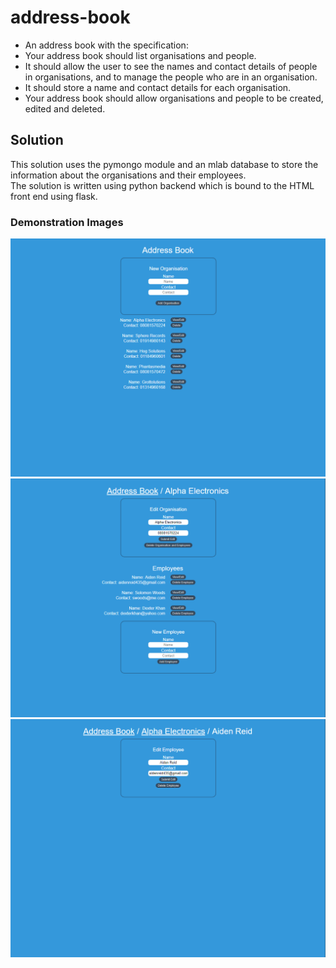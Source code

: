 # address-book
* An address book with the specification:  
* Your address book should list organisations and people.  
* It should allow the user to see the names and contact details of people in organisations, and to manage the people who are in an organisation.  
* It should store a name and contact details for each organisation.  
* Your address book should allow organisations and people to be created, edited and deleted.

## Solution
This solution uses the pymongo module and an mlab database to store the information about the organisations and their employees.  
The solution is written using python backend which is bound to the HTML front end using flask.

### Demonstration Images
![Address Book Home](https://github.com/fraserdale/address-book/blob/master/images/address_book_home.PNG "Address Book Home")
![Organisation Page](https://github.com/fraserdale/address-book/blob/master/images/organisation_page.PNG "Organisation Page")
![Employee Page](https://github.com/fraserdale/address-book/blob/master/images/employee_page.PNG "Employee Page")
